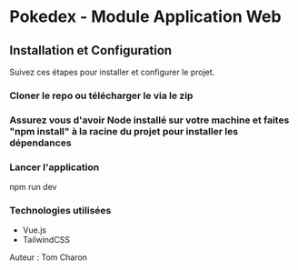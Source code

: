 # Pokedex - Module Application Web

## Installation et Configuration

Suivez ces étapes pour installer et configurer le projet.

### Cloner le repo ou télécharger le via le zip

### Assurez vous d'avoir Node installé sur votre machine et faites "npm install" à la racine du projet pour installer les dépendances

### Lancer l'application

npm run dev

### Technologies utilisées

- Vue.js
- TailwindCSS

Auteur : Tom Charon
